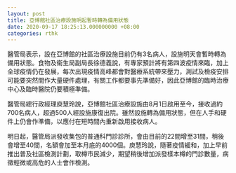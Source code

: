 ```yaml
---
layout: post
title: 亞博館社區治療設施明起暫時轉為備用狀態
date: 2020-09-17 18:25:13.000000000 +08:00
categories: rthk
---
```


醫管局表示，設在亞博館的社區治療設施目前仍有3名病人，設施明天會暫時轉為備用狀態。食物及衞生局副局長徐德義說，有專家預計將有第四波疫情來臨，加上全球疫情仍在發展，每次出現疫情高峰都會對醫療系統帶來壓力，測試及檢疫安排可能要突然間作大量硬件處理，有關工作都要事先準備好，因此亞博館的臨時治療中心及臨時醫院仍要積極準備。

醫管局總行政經理庾慧玲說，亞博館社區治療設施由8月1日啟用至今，接收過約700名病人，超過500人經設施康復出院。雖然設施轉為備用狀態，但在人手和硬件上仍會作準備，以應付在短時間內重新啟用接收病人。

明日起，醫管局派發收集包的普通科門診診所，會由目前的22間增至31間，稍後會增至40間，名額會加至本月底的4000個。庾慧玲說，隨著疫情緩和，加上早前推出普及社區檢測計劃，取樽市民減少，期望稍後增加派發樣本樽的門診數量，病徵輕微或高危的人士會作檢測。

